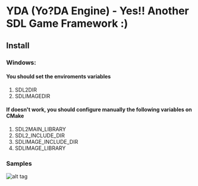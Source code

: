 # YDA (Yo?DA Engine) - Yes!! Another SDL Game Framework :)
## Install
### Windows: 
#### You should set the enviroments variables
1. SDL2DIR
2. SDLIMAGEDIR

#### If doesn't work, you should configure manually the following variables on CMake
1. SDL2MAIN_LIBRARY
2. SDL2_INCLUDE_DIR
3. SDLIMAGE_INCLUDE_DIR
4. SDLIMAGE_LIBRARY

### Samples
![alt tag](https://raw.github.com/sergiosvieira/yda/master/samples/z-order/gfx/zorder.png)
